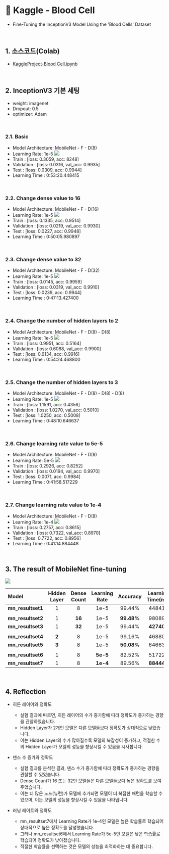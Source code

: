 # :pushpin: Kaggle - Blood Cell
- Fine-Tuning the InceptionV3 Model Using the 'Blood Cells' Dataset

</br>

## 1. 소스코드(Colab)
- [KaggleProject-Blood Cell.ipynb](https://colab.research.google.com/drive/18BXx_fb77k9KbYsv_bVidVf9FhbqK2KA#scrollTo=f2XiUpwDXhNq)

</br>

## 2. InceptionV3 기본 세팅
- weight: imagenet
- Dropout: 0.5
- optimizer: Adam

</br>

### 2.1. Basic
- Model Architecture: MobileNet - F - D(8)
- Learning Rate: 1e-5
![](./Graph/1.png)
- Train : [loss: 0.3059, acc: 8248]
- Validation : [loss: 0.0316, val_acc: 0.9935]
- Test : [loss: 0.0309, acc: 0.9944]
- Learning Time :  0:53:20.448415

</br>

### 2.2. Change dense value to 16
- Model Architecture: MobileNet - F - D(16)
- Learning Rate: 1e-5
![](./Graph/2.png)
- Train : [loss: 0.1335, acc: 0.9514]
- Validation : [loss: 0.0219, val_acc: 0.9930]
- Test : [loss: 0.0227, acc: 0.9948]
- Learning Time : 0:50:05.980897

</br>

### 2.3. Change dense value to 32
- Model Architecture: MobileNet - F - D(32)
- Learning Rate: 1e-5
![](./Graph/3.png)
- Train : [loss: 0.0145, acc: 0.9959]
- Validation : [loss: 0.0319, val_acc: 0.9910]
- Test : [loss: 0.0239, acc: 0.9944]
- Learning Time : 0:47:13.427400

</br>

### 2.4. Change the number of hidden layers to 2
- Model Architecture: MobileNet - F - D(8) - D(8)
- Learning Rate: 1e-5
![](./Graph/4.png)
- Train : [loss: 0.9951, acc: 0.5164]
- Validation : [loss: 0.6088, val_acc: 0.9900]
- Test : [loss: 0.6134, acc: 0.9916]
- Learning Time : 0:54:24.468800

</br>

### 2.5. Change the number of hidden layers to 3
- Model Architecture: MobileNet - F - D(8) - D(8) - D(8)
- Learning Rate: 1e-5
![](./Graph/5.png)
- Train : [loss: 1.1591, acc: 0.4356]
- Validation : [loss: 1.0270, val_acc: 0.5010]
- Test : [loss: 1.0250, acc: 0.5008]
- Learning Time : 0:48:10.646637

</br>

### 2.6. Change learning rate value to 5e-5
- Model Architecture: MobileNet - F - D(8)
- Learning Rate: 5e-5
![](./graph/6.png)
- Train : [loss: 0.2926, acc: 0.8252]
- Validation : [loss: 0.0194, val_acc: 0.9970]
- Test : [loss: 0.0071, acc: 0.9984]
- Learning Time : 0:41:58.517229

</br>

### 2.7. Change learning rate value to 1e-4
- Model Architecture: MobileNet - F - D(8)
- Learning Rate: 1e-4
![](./Graph/7.png)
- Train : [loss: 0.2757, acc: 0.8615]
- Validation : [loss: 0.7322, val_acc: 0.8970]
- Test : [loss: 0.7722, acc: 0.8956]
- Learning Time : 0:41:14.884448

</br>

## 3. The result of MobileNet fine-tuning

![](./Graph/The_result_of_MobileNet_fine_tuning.png)

| Model | Hidden Layer | Dense Count | Learning Rate | Accuracy | Learning Time(ms) | 
| :-- | :-: | :-: | :-: | :-: | :-: |
| **mn_resultset1** | 1 | 8 | 1e-5 | 99.44% | 448415 |
|  |  |  |  |  |  |
| **mn_resultset2** | 1 | **16** | 1e-5 | **99.48%** | 980897 |
| **mn_resultset3** | 1 | **32** | 1e-5 | 99.44% | **427400** |
|  |  |  |  |  |  |
| **mn_resultset4** | **2** | 8 | 1e-5 | 99.16% | 468800 |
| **mn_resultset5** | **3** | 8 | 1e-5 | **50.08%** | 646637 |
|  |  |  |  |  |  |
| **mn_resultset6** | 1 | 8 | **5e-5** | 82.52% | 517229 |
| **mn_resultset7** | 1 | 8 | **1e-4** | 89.56% | **884448** |


</br>

## 4. Reflection

- 히든 레이어와 정확도
	- 실험 결과에 따르면, 히든 레이어의 수가 증가함에 따라 정확도가 증가하는 경향을 관찰하였습니다. 
	- Hidden Layer가 2개인 모델은 다른 모델들보다 정확도가 상대적으로 낮았습니다. 
	- 이는 Hidden Layer의 수가 많아질수록 모델의 복잡성이 증가하고, 적절한 수의 Hidden Layer가 모델의 성능을 향상시킬 수 있음을 시사합니다.

- 덴스 수 증가와 정확도
	- 실험 결과를 분석한 결과, 덴스 수가 증가함에 따라 정확도가 증가하는 경향을 관찰할 수 있었습니다.
	- Dense Count가 16 또는 32인 모델들은 다른 모델들보다 높은 정확도를 보여주었습니다. 
	- 이는 더 많은 노드(뉴런)가 모델에 추가되면 모델이 더 복잡한 패턴을 학습할 수 있으며, 이는 모델의 성능을 향상시킬 수 있음을 나타냅니다.

- 러닝 레이트와 정확도
	- mn_resultset7에서 Learning Rate가 1e-4인 모델은 높은 학습률로 학습되어 상대적으로 높은 정확도를 달성했습니다. 
	- 그러나 mn_resultset6에서 Learning Rate가 5e-5인 모델은 낮은 학습률로 학습되어 정확도가 낮아졌습니다. 
	- 적절한 학습률을 선택하는 것은 모델의 성능을 최적화하는 데 중요합니다.
	
</br>
